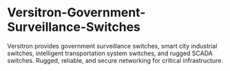 # Versitron-Government-Surveillance-Switches
Versitron provides government surveillance switches, smart city industrial switches, intelligent transportation system switches, and rugged SCADA switches. Rugged, reliable, and secure networking for critical infrastructure.
